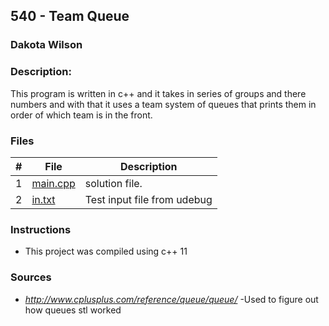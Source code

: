 ## 540 - Team Queue
### Dakota Wilson 
### Description:

This program is written in c++ and it takes in series of groups and there numbers and with that it uses a team system of queues that prints them in order of which team is in the front. 

### Files

|   #   | File                       | Description                                                |
| :---: | -------------------------- | ---------------------------------------------------------- |
|   1   | [main.cpp](./main.cpp)     | solution file.                                             |
|   2   | [in.txt](./in.txt)         | Test input file from udebug                                |

### Instructions

- This project was compiled using c++ 11

### Sources

- *http://www.cplusplus.com/reference/queue/queue/*
    -Used to figure out how queues stl worked

